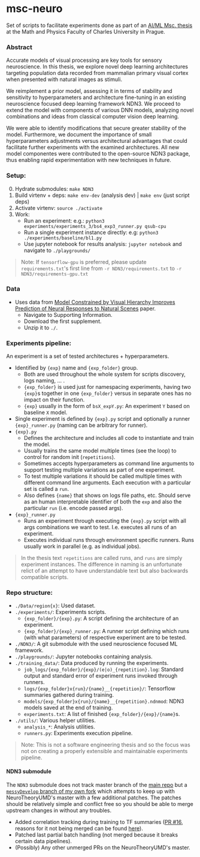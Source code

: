 # msc-neuro
Set of scripts to facilitate experiments done as part of an [AI/ML Msc. thesis](https://github.com/petrroll/msc-thesis) at the Math and Physics Faculty of Charles University in Prague.

### Abstract
Accurate models of visual processing are key tools for sensory neuroscience. In this thesis, we explore novel deep learning architectures targeting population data recorded from mammalian primary visual cortex when presented with natural images as stimuli. 

We reimplement a prior model, assessing it in terms of stability and sensitivity to hyperparameters and architecture fine-tuning in an existing neuroscience focused deep learning framework NDN3. We proceed to extend the model with components of various DNN models, analyzing novel combinations and ideas from classical computer vision deep learning. 

We were able to identify modifications that secure greater stability of the model. Furthermore, we document the importance of small hyperparameters adjustments versus architectural advantages that could facilitate further experiments with the examined architectures. All new model componentes were contributed to the open-source NDN3 package, thus enabling rapid experimentation with new techniques in future. 

### Setup:
0. Hydrate submodules: `make NDN3`
1. Build virtenv + deps: `make env-dev` (analysis dev) | `make env` (just script deps)
2. Activate virtenv: `source ./activate`
3. Work:
    - Run an experiment: e.g.: `python3 experiments/experiments_3/bs4_exp3_runner.py qsub-cpu`
    - Run a single experiment instance directly: e.g: `python3 ./experiments/baseline/bl1.py`
    - Use jupyter notebook for results analysis: `jupyter notebook` and navigate to `./playgrounds/`

> Note: If `tensorflow-gpu` is preferred, please update `requirements.txt`'s first line from `-r NDN3/requirements.txt` to `-r NDN3/requirements-gpu.txt`

### Data
- Uses data from [Model Constrained by Visual Hierarchy Improves Prediction of Neural Responses to Natural Scenes](https://journals.plos.org/ploscompbiol/article?id=10.1371/journal.pcbi.1004927) paper.
    - Navigate to Supporting Information.
    - Download the first supplement.
    - Unzip it to `./`.

### Experiments pipeline: 
An experiment is a set of tested architectures + hyperparameters.
- Identified by `{exp}` name and `{exp_folder}` group. 
    - Both are used throughout the whole system for scripts discovery, logs naming, ... .
    - `{exp_folder}` is used just for namespacing experiments, having two `{exp}`s together in one `{exp_folder}` versus in separate ones has no impact on their function.
    - `{exp}` usually in the form of `bsX_expY.py`: An experiment `Y` based on baseline `X` model.
- Single experiment is defined by `{exp}.py` script and optionally a runner `{exp}_runner.py` (naming can be arbitrary for runner).
- `{exp}.py` 
    - Defines the architecture and includes all code to instantiate and train the model.
    - Usually trains the same model multiple times (see the loop) to control for random init (`repetitions`).
    - Sometimes accepts hyperparameters as command line arguments to support testing multiple variations as part of one experiment.
    - To test multiple variations it should be called multiple times with different command line arguments. Each execution with a particular set is called a `run`.
    - Also defines `{name}` that shows on logs file paths, etc. Should serve as an human interpretable identifier of both the `exp` and also the particular `run` (i.e. encode passed args).
- `{exp}_runner.py`
    - Runs an experiment through executing the `{exp}.py` script with all args combinations we want to test. I.e. executes all runs of an experiment.
    - Executes individual runs through environment specific runners. Runs usually work in parallel (e.g. as individual jobs).

> In the thesis text `repetitions` are called runs, and `runs` are simply experiment instances. The difference in naming is an unfortunate relict of an attempt to have understandable text but also backwards compatible scripts.

### Repo structure: 
- `./Data/region{x}`: Used dataset.
- `./experiments/`: Experiments scripts.
    - `{exp_folder}/{exp}.py`: A script defining the architecture of an experiment.
    - `{exp_folder}/{exp}_runner.py`: A runner script defining which runs (with what parameters) of respective experiment are to be tested.
- `./NDN3/`: A git submodule with the used neuroscience focused ML framework.
- `./playgrounds/`: Jupyter notebooks containing analysis.
- `./training_data/`: Data produced by running the experiments.
    - `job_logs/{exp_folder}/{exp}/(e|o)_{repetition}.log`: Standard output and standard error of experiment runs invoked through runners.
    - `logs/{exp_folder}x{run}/{name}__{repetition}/`: Tensorflow summaries gathered during training.
    - `models/{exp_folder}x{run}/{name}__{repetition}.ndnmod`: NDN3 models saved at the end of training.
    - `experiments.txt`: A list of finished `{exp_folder}/{exp}/{name}`s.
- `./utils/`: Various helper utilities.
    - `analysis_*`: Analysis utilities.
    - `runners.py`: Experiments execution pipeline.

> Note: This is not a software engineering thesis and so the focus was not on creating a properly extensible and maintainable experiments pipeline.

#### NDN3 submodule
The `NDN3` submodule does not track master branch of the [main repo](https://github.com/NeuroTheoryUMD/NDN3) but a [`messyDevelop` branch of my own fork](https://github.com/petrroll/NDN3/tree/messyDevelop) which attempts to keep up with NeuroTheoryUMD's master with a few additional patches. The patches should be relatively simple and conflict free so you should be able to merge upstream changes in without any troubles.
- Added correlation tracking during training to TF summaries ([PR #16](https://github.com/NeuroTheoryUMD/NDN3/pull/16), reasons for it not being merged can be found [here](https://groups.google.com/g/ndn-dev/c/SDb-UXwOnEM)).
- Patched last partial batch handling (not merged because it breaks certain data pipelines).
- (Possibly) Any other unmerged PRs on the NeuroTheoryUMD's master.

